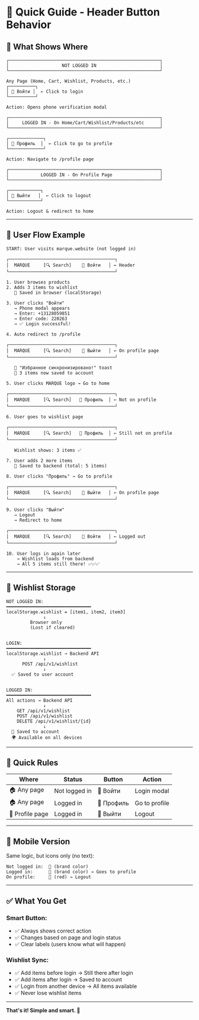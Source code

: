 # 🚀 Quick Guide - Header Button Behavior

## 📍 What Shows Where

```
┌─────────────────────────────────────────────────────────┐
│                    NOT LOGGED IN                        │
└─────────────────────────────────────────────────────────┘

Any Page (Home, Cart, Wishlist, Products, etc.)
┌──────────┐
│ 👤 Войти │  ← Click to login
└──────────┘

Action: Opens phone verification modal
```

```
┌─────────────────────────────────────────────────────────┐
│     LOGGED IN - On Home/Cart/Wishlist/Products/etc      │
└─────────────────────────────────────────────────────────┘

┌─────────────┐
│ 👤 Профиль  │  ← Click to go to profile
└─────────────┘

Action: Navigate to /profile page
```

```
┌─────────────────────────────────────────────────────────┐
│            LOGGED IN - On Profile Page                  │
└─────────────────────────────────────────────────────────┘

┌────────────┐
│ 🚪 Выйти   │  ← Click to logout
└────────────┘

Action: Logout & redirect to home
```

---

## 🔄 User Flow Example

```
START: User visits marque.website (not logged in)

┌────────────────────────────────────────┐
│  MARQUE     [🔍 Search]    👤 Войти   │ ← Header
└────────────────────────────────────────┘

1. User browses products
2. Adds 3 items to wishlist
   💾 Saved in browser (localStorage)

3. User clicks "Войти"
   → Phone modal appears
   → Enter: +13128059851
   → Enter code: 220263
   → ✅ Login successful!

4. Auto redirect to /profile

┌────────────────────────────────────────┐
│  MARQUE     [🔍 Search]    🚪 Выйти   │ ← On profile page
└────────────────────────────────────────┘

   🎉 "Избранное синхронизировано!" toast
   💾 3 items now saved to account

5. User clicks MARQUE logo → Go to home

┌────────────────────────────────────────┐
│  MARQUE     [🔍 Search]   👤 Профиль  │ ← Not on profile
└────────────────────────────────────────┘

6. User goes to wishlist page

┌────────────────────────────────────────┐
│  MARQUE     [🔍 Search]   👤 Профиль  │ ← Still not on profile
└────────────────────────────────────────┘

   Wishlist shows: 3 items ✅

7. User adds 2 more items
   💾 Saved to backend (total: 5 items)

8. User clicks "Профиль" → Go to profile

┌────────────────────────────────────────┐
│  MARQUE     [🔍 Search]    🚪 Выйти   │ ← On profile page
└────────────────────────────────────────┘

9. User clicks "Выйти"
   → Logout
   → Redirect to home

┌────────────────────────────────────────┐
│  MARQUE     [🔍 Search]    👤 Войти   │ ← Logged out
└────────────────────────────────────────┘

10. User logs in again later
    → Wishlist loads from backend
    → All 5 items still there! ✅✅✅
```

---

## 💾 Wishlist Storage

```
NOT LOGGED IN:
━━━━━━━━━━━━━━━━━━━━━━━━━━━━━━━━
localStorage.wishlist = [item1, item2, item3]
              ↓
         Browser only
         (Lost if cleared)


LOGIN:
━━━━━━━━━━━━━━━━━━━━━━━━━━━━━━━━
localStorage.wishlist → Backend API
              ↓
      POST /api/v1/wishlist
              ↓
  ✅ Saved to user account


LOGGED IN:
━━━━━━━━━━━━━━━━━━━━━━━━━━━━━━━━
All actions → Backend API
              ↓
    GET /api/v1/wishlist
    POST /api/v1/wishlist
    DELETE /api/v1/wishlist/{id}
              ↓
  💾 Saved to account
  🌍 Available on all devices
```

---

## 🎯 Quick Rules

| Where           | Status        | Button     | Action        |
| --------------- | ------------- | ---------- | ------------- |
| 🏠 Any page     | Not logged in | 👤 Войти   | Login modal   |
| 🏠 Any page     | Logged in     | 👤 Профиль | Go to profile |
| 👤 Profile page | Logged in     | 🚪 Выйти   | Logout        |

---

## 📱 Mobile Version

Same logic, but icons only (no text):

```
Not logged in:  👤 (brand color)
Logged in:      👤 (brand color) → Goes to profile
On profile:     🚪 (red) → Logout
```

---

## ✅ What You Get

### Smart Button:

- ✅ Always shows correct action
- ✅ Changes based on page and login status
- ✅ Clear labels (users know what will happen)

### Wishlist Sync:

- ✅ Add items before login → Still there after login
- ✅ Add items after login → Saved to account
- ✅ Login from another device → All items available
- ✅ Never lose wishlist items

---

**That's it! Simple and smart. 🎉**

